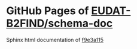 GitHub Pages of [EUDAT-B2FIND/schema-doc](https://github.com/EUDAT-B2FIND/schema-doc.git)
===
Sphinx html documentation of [f9e3a115](https://github.com/EUDAT-B2FIND/schema-doc/tree/f9e3a115cc73b6b53b572553933adb51fbe13ded)
